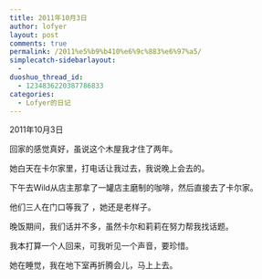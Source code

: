 ```yaml
---
title: 2011年10月3日
author: lofyer
layout: post
comments: true
permalink: /2011%e5%b9%b410%e6%9c%883%e6%97%a5/
simplecatch-sidebarlayout:
  - 
duoshuo_thread_id:
  - 1234836220387786833
categories:
  - Lofyer的日记
---
```

2011年10月3日

回家的感觉真好，虽说这个木屋我才住了两年。

她白天在卡尔家里，打电话让我过去，我说晚上会去的。

下午去Wild从店主那拿了一罐店主磨制的咖啡，然后直接去了卡尔家。

他们三人在门口等我了 ，她还是老样子。

晚饭期间，我们话并不多，虽然卡尔和莉莉在努力帮我找话题。

我本打算一个人回来，可我听见一个声音，要珍惜。

她在睡觉，我在地下室再折腾会儿，马上上去。